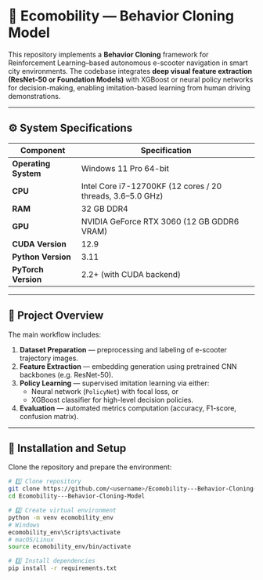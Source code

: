 # 🛴 Ecomobility — Behavior Cloning Model

This repository implements a **Behavior Cloning** framework for Reinforcement Learning–based autonomous e-scooter navigation in smart city environments.
The codebase integrates **deep visual feature extraction (ResNet-50 or Foundation Models)** with XGBoost or neural policy networks for decision-making, enabling imitation-based learning from human driving demonstrations.

---

## ⚙️ System Specifications

| Component | Specification |
|------------|---------------|
| **Operating System** | Windows 11 Pro 64-bit |
| **CPU** | Intel Core i7-12700KF (12 cores / 20 threads, 3.6–5.0 GHz) |
| **RAM** | 32 GB DDR4 |
| **GPU** | NVIDIA GeForce RTX 3060 (12 GB GDDR6 VRAM) |
| **CUDA Version** | 12.9 |
| **Python Version** | 3.11 |
| **PyTorch Version** | 2.2+ (with CUDA backend) |

---

## 🧠 Project Overview

The main workflow includes:

1. **Dataset Preparation** — preprocessing and labeling of e-scooter trajectory images.
2. **Feature Extraction** — embedding generation using pretrained CNN backbones (e.g. ResNet-50).
3. **Policy Learning** — supervised imitation learning via either:
   - Neural network (`PolicyNet`) with focal loss, or  
   - XGBoost classifier for high-level decision policies.
4. **Evaluation** — automated metrics computation (accuracy, F1-score, confusion matrix).

---

## 🚀 Installation and Setup

Clone the repository and prepare the environment:

```bash
# 1️⃣ Clone repository
git clone https://github.com/<username>/Ecomobility---Behavior-Cloning-Model.git
cd Ecomobility---Behavior-Cloning-Model

# 2️⃣ Create virtual environment
python -m venv ecomobility_env
# Windows
ecomobility_env\Scripts\activate
# macOS/Linux
source ecomobility_env/bin/activate

# 3️⃣ Install dependencies
pip install -r requirements.txt

